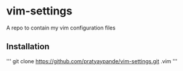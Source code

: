 # vim-settings
A repo to contain my vim configuration files

## Installation

'''
git clone https://github.com/pratyaypande/vim-settings.git .vim
'''
